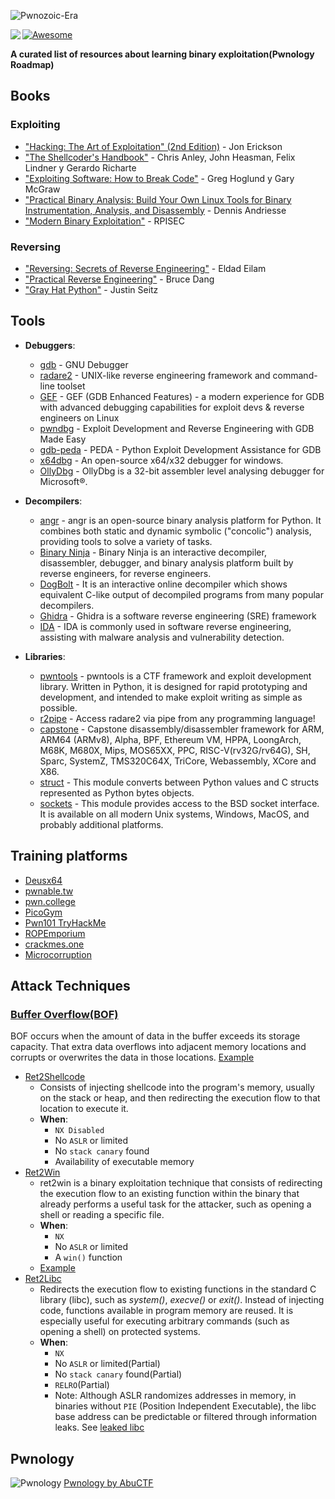 ![Pwnozoic-Era](https://github.com/user-attachments/assets/a1796ca7-0171-4d26-96bd-185e33d2debd)

<p> 
<img src="https://github.com/user-attachments/assets/d9f33e61-bf4d-452f-aa11-2370a9b3f045" align="left">
</p>

[![Awesome](https://cdn.rawgit.com/sindresorhus/awesome/d7305f38d29fed78fa85652e3a63e154dd8e8829/media/badge.svg)](https://github.com/sindresorhus/awesome)

**A curated list of resources about learning binary exploitation(Pwnology Roadmap)**

## Books
### Exploiting
- ["Hacking: The Art of Exploitation" (2nd Edition)](https://www.amazon.com/Hacking-Art-Exploitation-Jon-Erickson/dp/1593271441) - Jon Erickson
- ["The Shellcoder's Handbook"](https://www.amazon.com/Shellcoders-Handbook-Discovering-Exploiting-Security/dp/047008023X?tag=hydsma-20&source=dsa&hvcampaign=booksm&gclid=Cj0KCQiA7NO7BhDsARIsADg_hIYCIo5qmBmkGYY-0UbmPKh-Fh8mrsQnRtYh4Y58XGvpgZFyd89-mCUaAobNEALw_wcB) - Chris Anley, John Heasman, Felix Lindner y Gerardo Richarte
- ["Exploiting Software: How to Break Code"](https://www.amazon.com/Exploiting-Software-How-Break-Code/dp/0201786958) - Greg Hoglund y Gary McGraw
- ["Practical Binary Analysis: Build Your Own Linux Tools for Binary Instrumentation, Analysis, and Disassembly](https://practicalbinaryanalysis.com/) - Dennis Andriesse
- ["Modern Binary Exploitation"](https://github.com/RPISEC/MBE) - RPISEC

### Reversing
- ["Reversing: Secrets of Reverse Engineering"](https://www.amazon.com/Reversing-Secrets-Engineering-Eldad-Eilam/dp/0764574817?tag=hydsma-20&source=dsa&hvcampaign=booksm&gclid=Cj0KCQiA7NO7BhDsARIsADg_hIa9tDeiK_tyhYTX-GDp78DR6pB95qbo7N1EHUV9DBklYNO1jSPBV50aAqH5EALw_wcB) - Eldad Eilam
- ["Practical Reverse Engineering"](https://www.amazon.com/Practical-Reverse-Engineering-Reversing-Obfuscation/dp/1118787315) - Bruce Dang
- ["Gray Hat Python"](https://www.amazon.com/Gray-Hat-Python-Programming-Engineers/dp/1593271921) - Justin Seitz

## Tools

* **Debuggers**:
  - [gdb](https://es.m.wikipedia.org/wiki/GNU_Debugger) - GNU Debugger
  - [radare2](https://www.radare.org/) - UNIX-like reverse engineering framework and command-line toolset
  - [GEF](https://hugsy.github.io/gef) - GEF (GDB Enhanced Features) - a modern experience for GDB with advanced debugging capabilities for exploit devs & reverse engineers on Linux
  - [pwndbg](https://pwndbg.re/) - Exploit Development and Reverse Engineering with GDB Made Easy
  - [gdb-peda](https://github.com/longld/peda) - PEDA - Python Exploit Development Assistance for GDB
  - [x64dbg](https://x64dbg.com/) - An open-source x64/x32 debugger for windows.
  - [OllyDbg](https://www.ollydbg.de/) - OllyDbg is a 32-bit assembler level analysing debugger for Microsoft®.
    
* **Decompilers**:
  - [angr](https://angr.io/) - angr is an open-source binary analysis platform for Python. It combines both static and dynamic symbolic ("concolic") analysis, providing tools to solve a variety of tasks.
  - [Binary Ninja](https://binary.ninja/) - Binary Ninja is an interactive decompiler, disassembler, debugger, and binary analysis platform built by reverse engineers, for reverse engineers.
  - [DogBolt](https://dogbolt.org/) - It is an interactive online decompiler which shows equivalent C-like output of decompiled programs from many popular decompilers.
  - [Ghidra](https://ghidra-sre.org/) - Ghidra is a software reverse engineering (SRE) framework
  - [IDA](https://hex-rays.com/ida-free) - IDA is commonly used in software reverse engineering, assisting with malware analysis and vulnerability detection.
    
* **Libraries**:
  - [pwntools](https://docs.pwntools.com/en/stable/) - pwntools is a CTF framework and exploit development library. Written in Python, it is designed for rapid prototyping and development, and intended to make exploit writing as simple as possible.
  - [r2pipe](https://github.com/radareorg/radare2-r2pipe) - Access radare2 via pipe from any programming language!
  - [capstone](https://www.capstone-engine.org) - Capstone disassembly/disassembler framework for ARM, ARM64 (ARMv8), Alpha, BPF, Ethereum VM, HPPA, LoongArch, M68K, M680X, Mips, MOS65XX, PPC, RISC-V(rv32G/rv64G), SH, Sparc, SystemZ, TMS320C64X, TriCore, Webassembly, XCore and X86.
  - [struct](https://docs.python.org/3/library/struct.html) - This module converts between Python values and C structs represented as Python bytes objects.
  - [sockets](https://docs.python.org/es/3/library/socket.html) - This module provides access to the BSD socket interface. It is available on all modern Unix systems, Windows, MacOS, and probably additional platforms.
    
## Training platforms
- [Deusx64](https://deusx64.ai/)
- [pwnable.tw](https://pwnable.tw/)
- [pwn.college](https://pwn.college/dojos)
- [PicoGym](https://play.picoctf.org/)
- [Pwn101 TryHackMe](https://tryhackme.com/r/room/pwn101)
- [ROPEmporium](https://ropemporium.com/)
- [crackmes.one](https://crackmes.one/)
- [Microcorruption](https://microcorruption.com/)

## Attack Techniques 

### [Buffer Overflow(BOF)](https://owasp.org/www-community/vulnerabilities/Buffer_Overflow)
BOF occurs when the amount of data in the buffer exceeds its storage capacity. That extra data overflows into adjacent memory locations and corrupts or overwrites the data in those locations.
[Example](rsc/BOF/)

* [Ret2Shellcode](https://www.youtube.com/watch?v=6Yiupj3XHrM)
  - Consists of injecting shellcode into the program's memory, usually on the stack or heap, and then redirecting the execution flow to that location to execute it.
  - **When**:
    - `NX Disabled`
    - No `ASLR` or limited
    - No `stack canary` found
    - Availability of executable memory
* [Ret2Win](https://ir0nstone.gitbook.io/notes/binexp/stack/ret2win)
  - ret2win is a binary exploitation technique that consists of redirecting the execution flow to an existing function within the binary that already performs a useful task for the attacker, such as opening a shell or reading a specific file.
  - **When**:
    - `NX`
    - No `ASLR` or limited
    - A `win()` function
  - [Example](rsc/Ret2Win/)
* [Ret2Libc](https://www.ired.team/offensive-security/code-injection-process-injection/binary-exploitation/return-to-libc-ret2libc)
  - Redirects the execution flow to existing functions in the standard C library (libc), such as *system()*, *execve()* or *exit()*. Instead of injecting code, functions available in program memory are reused. It is especially useful for executing arbitrary commands (such as opening a shell) on protected systems.
  - **When**:
    - `NX`
    - No `ASLR` or limited(Partial)
    - No `stack canary` found(Partial)
    - `RELRO`(Partial)
    - Note: Although ASLR randomizes addresses in memory, in binaries without `PIE` (Position Independent Executable), the libc base address can be predictable or filtered through information leaks. See [leaked libc](https://github.com/D4nex/Notes/blob/master/Binary%20Exploitation/leaked_libc.md)


## Pwnology

![Pwnology](https://github.com/user-attachments/assets/549f39f3-1aaf-408d-96e9-4bad0e0eb37e)
[Pwnology by AbuCTF](https://abuctf.github.io/posts/Pwnology/)

